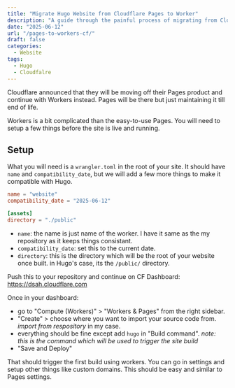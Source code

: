 ```yaml
---
title: "Migrate Hugo Website from Cloudflare Pages to Worker"
description: "A guide through the painful process of migrating from Cloudfalre Pages to Workers for your Hugo Website."
date: "2025-06-12"
url: "/pages-to-workers-cf/"
draft: false
categories: 
  - Website 
tags:
  - Hugo
  - Cloudfalre
---
```


Cloudflare announced that they will be moving off their Pages product and continue with Workers instead. Pages will be there but just maintaining it till end of life.

Workers is a bit complicated than the easy-to-use Pages. You will need to setup a few things before the site is live and running. 

## Setup
What you will need is a `wrangler.toml` in the root of your site. It should have `name` and `compatibility_date`, but we will add a few more things to make it compatible with Hugo. 

```toml
name = "website"
compatibility_date = "2025-06-12"

[assets]
directory = "./public"
```

- `name`: the name is just name of the worker. I have it same as the my repository as it keeps things consistant.
- `compatibility_date`: set this to the current date.
- `directory`: this is the directory which will be the root of your website once built. in Hugo's case, its the `/public/` directory. 

Push this to your repository and continue on CF Dashboard: https://dsah.cloudflare.com

Once in your dashboard:
- go to "Compute (Workers)" > "Workers & Pages" from the right sidebar.
- "Create" > choose where you want to import your source code from. *import from respository* in my case.
- everything should be fine except add `hugo` in "Build command". *note: this is the command which will be used to trigger the site build*
- "Save and Deploy"

That should trigger the first build using workers. You can go in settings and setup other things like custom domains. This should be easy and similar to Pages settings.
